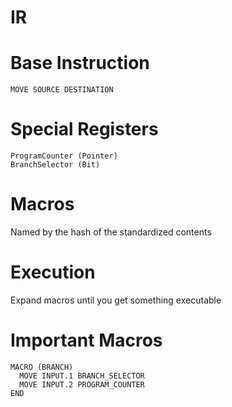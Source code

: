 # IR

# Base Instruction
    MOVE SOURCE DESTINATION

# Special Registers
    ProgramCounter (Pointer)
    BranchSelector (Bit)

# Macros
Named by the hash of the standardized contents

# Execution
Expand macros until you get something executable

# Important Macros
    MACRO (BRANCH)
      MOVE INPUT.1 BRANCH_SELECTOR
      MOVE INPUT.2 PROGRAM_COUNTER
    END
